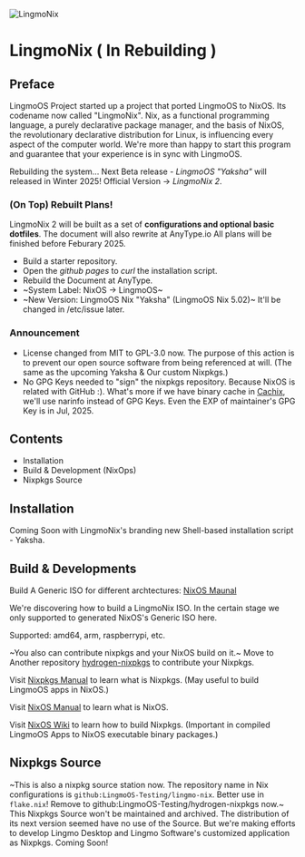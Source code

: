 ![LingmoNix](https://github.com/user-attachments/assets/c753ace1-e4fd-47ec-ada3-4ea23feabc5b)


# LingmoNix ( In Rebuilding )
## Preface
LingmoOS Project started up a project that ported LingmoOS to NixOS. Its codename now called "LingmoNix". Nix, as a functional programming language, a purely declarative package manager, and the basis of NixOS, the revolutionary declarative distribution for Linux, is influencing every aspect of the computer world. We're more than happy to start this program and guarantee that your experience is in sync with LingmoOS.



Rebuilding the system... Next Beta release - *LingmoOS "Yaksha"* will released in Winter 2025! Official Version -> *LingmoNix 2*.


### (On Top) Rebuilt Plans!
  LingmoNix 2 will be built as a set of **configurations and optional basic dotfiles**.
  The document will also rewrite at AnyType.io
  All plans will be finished before Feburary 2025.

  - Build a starter repository.
  - Open the *github pages* to *curl* the installation script.
  - Rebuild the Document at AnyType.
  - ~System Label: NixOS -> LingmoOS~
  - ~New Version: LingmoOS Nix "Yaksha" (LingmoOS Nix 5.02)~ It'll be changed in /etc/issue later.

### Announcement
- License changed from MIT to GPL-3.0 now. The purpose of this action is to prevent our open source software from being referenced at will. (The same as the upcoming Yaksha & Our custom Nixpkgs.)
- No GPG Keys needed to "sign" the nixpkgs repository. Because NixOS is related with GitHub :). What's more if we have binary cache in [Cachix](cachix.org), we'll use narinfo instead of GPG Keys. Even the EXP of maintainer's GPG Key is in Jul, 2025.
  
## Contents

- Installation
- Build & Development (NixOps)
- Nixpkgs Source

## Installation

Coming Soon with LingmoNix's branding new Shell-based installation script - Yaksha.

## Build & Developments 
Build A Generic ISO for different archtectures: [NixOS Maunal](https://nixos.org/manual/nixos/stable/#sec-building-image)

We're discovering how to build a LingmoNix ISO. In the certain stage we only supported to generated NixOS's Generic ISO here.

Supported: amd64, arm, raspberrypi, etc.

~You also can contribute nixpkgs and your NixOS build on it.~ Move to Another repository [hydrogen-nixpkgs](https://github.com/LingmoOS-Testing/hydrogen-nixpkgs) to contribute your Nixpkgs.

Visit [Nixpkgs Manual](https://nixos.org/manual/nixpkgs/stable/) to learn what is Nixpkgs. (May useful to build LingmoOS apps in NixOS.)

Visit [NixOS Manual](https://nixos.org/manual/nixos/stable) to learn what is NixOS.

Visit [NixOS Wiki](https://nixos.wiki/wiki/Nixpkgs/Create_and_debug_packages) to learn how to build Nixpkgs. (Important in compiled LingmoOS Apps to NixOS executable binary packages.)

## Nixpkgs Source
~This is also a nixpkg source station now. The repository name in Nix configurations is `github:LingmoOS-Testing/lingmo-nix`. Better use in `flake.nix`! Remove to github:LingmoOS-Testing/hydrogen-nixpkgs now.~ This Nixpkgs Source won't be maintained and archived. The distribution of its next version seemed have no use of the Source. But we're making efforts to develop Lingmo Desktop and Lingmo Software's customized application as Nixpkgs. Coming Soon!
